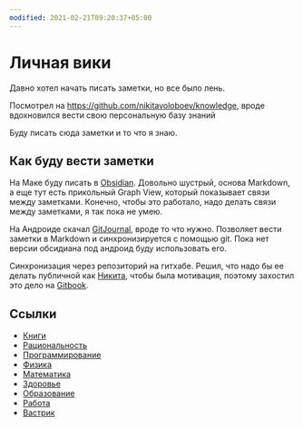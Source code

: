 ```yaml
---
modified: 2021-02-21T09:20:37+05:00
---
```


# Личная вики

Давно хотел начать писать заметки, но все было лень.

Посмотрел на https://github.com/nikitavoloboev/knowledge, вроде вдохновился вести свою персональную базу знаний

Буду писать сюда заметки и то что я знаю.

## Как буду вести заметки

На Маке буду писать в [Obsidian](https://obsidian.md/). Довольно шустрый, основа Markdown, а еще тут есть прикольный Graph View, который показывает связи между заметками. Конечно, чтобы это работало, надо делать связи между заметками, я так пока не умею.

На Андроиде скачал [GitJournal](https://gitjournal.io/), вроде то что нужно. Позволяет вести заметки в Markdown и синхронизируется с помощью git. Пока нет версии обсидиана под андроид буду использовать его.

Синхронизация через репозиторий на гитхабе.
Решил, что надо бы ее делать публичной как [Никита](https://github.com/nikitavoloboev/knowledge), чтобы была мотивация, поэтому захостил это дело на [Gitbook](https://ndrewnee.gitbook.io/wiki).

##  Ссылки

- [Книги](Книги/Книги.md)
- [Рациональность](Рациональность/Рациональность.md)
- [Программирование](Программирование/Программирование.md)
- [Физика](Физика/Физика.md)
- [Математика](Математика/Математика.md)
- [Здоровье](Здоровье/Здоровье.md)
- [Образование](Образование/Образование.md)
- [Работа](Работа/Работа.md)
- [Вастрик](Вастрик/Вастрик.md)